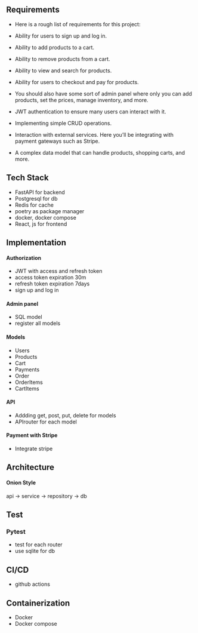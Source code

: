 ## Requirements
- Here is a rough list of requirements for this project:
- Ability for users to sign up and log in.
- Ability to add products to a cart.
- Ability to remove products from a cart.
- Ability to view and search for products.
- Ability for users to checkout and pay for products.
- You should also have some sort of admin panel where only you can add products, set the prices, manage inventory, and more.

- JWT authentication to ensure many users can interact with it.
- Implementing simple CRUD operations.
- Interaction with external services. Here you’ll be integrating with payment gateways such as Stripe.
- A complex data model that can handle products, shopping carts, and more.

## Tech Stack
- FastAPI for backend
- Postgresql for db
- Redis for cache
- poetry as package manager
- docker, docker compose 
- React, js for frontend

## Implementation
#### Authorization 
- JWT with access and refresh token 
- access token expiration 30m
- refresh token expiration 7days
- sign up and log in 

#### Admin panel 
- SQL model
- register all models 

#### Models
- Users 
- Products
- Cart
- Payments
- Order 
- OrderItems
- CartItems




#### API 
- Addding get, post, put, delete for models
- APIrouter for each model

#### Payment with Stripe
- Integrate stripe 

## Architecture
#### Onion Style 
api -> service -> repository -> db 


## Test 
### Pytest 
- test for each router 
- use sqlite for db 

## CI/CD 
- github actions 

## Containerization
- Docker 
- Docker compose 


